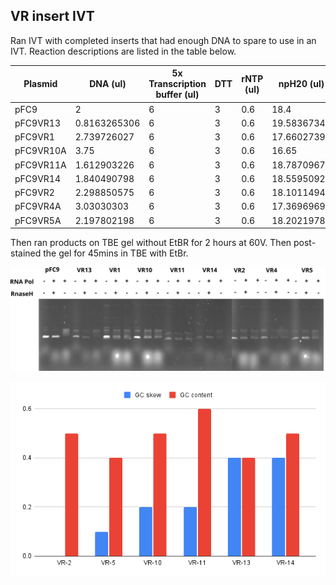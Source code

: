 ## VR insert IVT

Ran IVT with completed inserts that had enough DNA to spare to use
in an IVT. Reaction descriptions are listed in the table below.

| Plasmid   | DNA (ul)     | 5x Transcription buffer (ul) | DTT | rNTP (ul) | npH20 (ul)  | Pol Species |
|-----------|--------------|------------------------------|-----|-----------|-------------|-------------|
| pFC9      |            2 |                            6 |   3 |       0.6 |        18.4 | T7          |
| pFC9VR13  | 0.8163265306 |                            6 |   3 |       0.6 | 19.58367347 | T7          |
| pFC9VR1   |  2.739726027 |                            6 |   3 |       0.6 | 17.66027397 | T7          |
| pFC9VR10A |         3.75 |                            6 |   3 |       0.6 |       16.65 | T7          |
| pFC9VR11A |  1.612903226 |                            6 |   3 |       0.6 | 18.78709677 | T7          |
| pFC9VR14  |  1.840490798 |                            6 |   3 |       0.6 |  18.5595092 | T7          |
| pFC9VR2   |  2.298850575 |                            6 |   3 |       0.6 | 18.10114943 | T7          |
| pFC9VR4A  |   3.03030303 |                            6 |   3 |       0.6 | 17.36969697 | T7          |
| pFC9VR5A  |  2.197802198 |                            6 |   3 |       0.6 |  18.2021978 | T7          |

Then ran products on TBE gel without EtBR for 2 hours at 60V. Then
post-stained the gel for 45mins in TBE with EtBr.

![](images/IVR-VR-inserts-9-16-21.svg)

![](images/GC-content-skew-IVT-inserts.png)